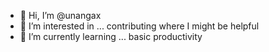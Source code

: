 - 👋 Hi, I’m @unangax
- 👀 I’m interested in ... contributing where I might be helpful
- 🌱 I’m currently learning ... basic productivity

<!---
unangax/unangax is a ✨ special ✨ repository because its `README.md` (this file) appears on your GitHub profile.
You can click the Preview link to take a look at your changes.
--->
